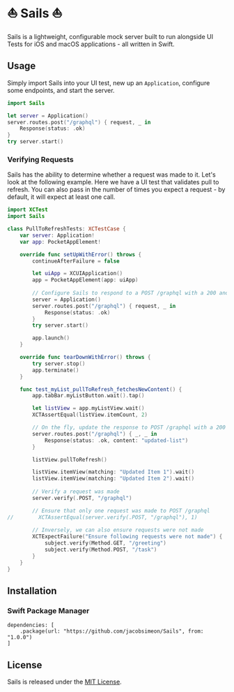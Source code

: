 # ⛵️ Sails ⛵️

Sails is a lightweight, configurable mock server built to run alongside UI Tests for iOS and macOS applications - all
written in Swift.

## Usage

Simply import Sails into your UI test, new up an `Application`, configure some endpoints, and start the server.

```swift
import Sails

let server = Application()
server.routes.post("/graphql") { request, _ in
    Response(status: .ok)
}
try server.start()
```

### Verifying Requests

Sails has the ability to determine whether a request was made to it. Let's look at the following example. Here we have 
a UI test that validates pull to refresh. You can also pass in the number of times you expect a request - by default, 
it will expect at least one call.

```swift
import XCTest
import Sails

class PullToRefreshTests: XCTestCase {
    var server: Application!
    var app: PocketAppElement!

    override func setUpWithError() throws {
        continueAfterFailure = false

        let uiApp = XCUIApplication()
        app = PocketAppElement(app: uiApp)
        
        // Configure Sails to respond to a POST /graphql with a 200 and no body
        server = Application()
        server.routes.post("/graphql") { request, _ in
            Response(status: .ok)
        }
        try server.start()

        app.launch()
    }

    override func tearDownWithError() throws {
        try server.stop()
        app.terminate()
    }

    func test_myList_pullToRefresh_fetchesNewContent() {
        app.tabBar.myListButton.wait().tap()

        let listView = app.myListView.wait()
        XCTAssertEqual(listView.itemCount, 2)

        // On the fly, update the response to POST /graphql with a 200 and body
        server.routes.post("/graphql") { _, _ in
            Response(status: .ok, content: "updated-list")
        }

        listView.pullToRefresh()

        listView.itemView(matching: "Updated Item 1").wait()
        listView.itemView(matching: "Updated Item 2").wait()
        
        // Verify a request was made
        server.verify(.POST, "/graphql")

        // Ensure that only one request was made to POST /graphql
//        XCTAssertEqual(server.verify(.POST, "/graphql"), 1)
    
        // Inversely, we can also ensure requests were not made
        XCTExpectFailure("Ensure following requests were not made") {
            subject.verify(Method.GET, "/greeting")
            subject.verify(Method.POST, "/task")
        }
    }
}
```

## Installation

### Swift Package Manager

```
dependencies: [
    .package(url: "https://github.com/jacobsimeon/Sails", from: "1.0.0")
]
```

## License

Sails is released under the [MIT License](LICENSE.md).